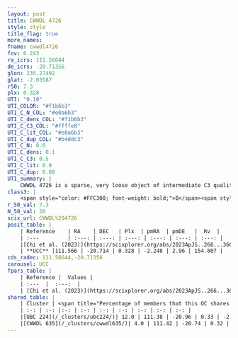 ```yaml
---
layout: post
title: CWWDL 4726
style: style
title_flag: true
more_names: 
fname: cwwdl4726
fov: 0.243
ra_icrs: 111.56644
de_icrs: -20.71356
glon: 235.27492
glat: -2.03587
r50: 7.3
plx: 0.328
UTI: "0.10"
UTI_COLOR: "#f1b6b3"
UTI_C_N_COL: "#e0a6b3"
UTI_C_dens_COL: "#f1b6b3"
UTI_C_C3_COL: "#ffffe8"
UTI_C_lit_COL: "#e0a6b3"
UTI_C_dup_COL: "#b4ddc3"
UTI_C_N: 0.0
UTI_C_dens: 0.1
UTI_C_C3: 0.5
UTI_C_lit: 0.0
UTI_C_dup: 0.88
UTI_summary: |
    CWWDL 4726 is a sparse, very loose object of intermediate C3 quality. It was recently reported in the literature.<br><br>This is very likely a unique object, which shares a small percentage of members with at least one previously reported entry, and a very small percentage with at least one entry reported in the same catalogue.<br><br><span style="color: #99180f; font-weight: bold;">Warning: </span>contains less than 25 stars with <i>P>0.5</i> estimated.
class3: |
    <span style="color: #FFC300; font-weight: bold;">B</span><span style="color: #FFC300; font-weight: bold;">B</span>
r_50_val: 7.3
N_50_val: 20
scix_url: CWWDL%204726
posit_table: |
    | Reference    | RA    | DEC   | Plx  | pmRA  | pmDE   |  Rv  |
    | :---         | :---: | :---: | :---: | :---: | :---: | :---: |
    |[Chi et al. (2023)](https://scixplorer.org/abs/2023ApJS..266...36C) | 111.572 | -20.654 | 0.337 | -2.274 | 2.913 | -- |
    | **UCC** |111.566 | -20.714 | 0.328 | -2.248 | 2.96 | 154.807 | 
cds_radec: 111.56644,-20.71356
carousel: UCC
fpars_table: |
    | Reference |  Values |
    | :---  |  :---:  |
    | [Chi et al. (2023)](https://scixplorer.org/abs/2023ApJS..266...36C) | `logAge=7.07, Z=0.02` |
shared_table: |
    | Cluster | <span title="Percentage of members that this OC shares with the ones listed">%</span>   | RA   | DEC   | Plx   | pmRA  | pmDE  | Rv | UTI |
    | :-: | :-: |:-: | :-: | :-: | :-: | :-: | :-: | :-: |
    |[UBC 224](/_clusters/ubc224/)| 12.0 | 111.38 | -20.96 | 0.33 | -2.3 | 3.12 | 26.35 |0.14 |
    |[CWWDL 635](/_clusters/cwwdl635/)| 4.0 | 111.42 | -20.74 | 0.32 | -2.17 | 3.09 | 154.81 |0.07 |
---
```

